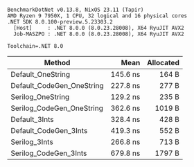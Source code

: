 ```

BenchmarkDotNet v0.13.8, NixOS 23.11 (Tapir)
AMD Ryzen 9 7950X, 1 CPU, 32 logical and 16 physical cores
.NET SDK 8.0.100-preview.5.23303.2
  [Host]     : .NET 8.0.0 (8.0.23.28008), X64 RyuJIT AVX2
  Job-MASZPO : .NET 8.0.0 (8.0.23.28008), X64 RyuJIT AVX2

Toolchain=.NET 8.0  

```
| Method                    | Mean     | Allocated |
|-------------------------- |---------:|----------:|
| Default_OneString         | 145.6 ns |     164 B |
| Default_CodeGen_OneString | 227.8 ns |     277 B |
| Serilog_OneString         | 129.2 ns |     235 B |
| Serilog_CodeGen_OneString | 362.6 ns |    1019 B |
| Default_3Ints             | 328.4 ns |     428 B |
| Default_CodeGen_3Ints     | 419.3 ns |     552 B |
| Serilog_3Ints             | 266.8 ns |     713 B |
| Serilog_CodeGen_3Ints     | 679.8 ns |    1797 B |
